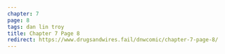 ```yaml
---
chapter: 7
page: 8
tags: dan lin troy
title: Chapter 7 Page 8
redirect: https://www.drugsandwires.fail/dnwcomic/chapter-7-page-8/
---
```

